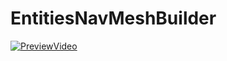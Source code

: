# EntitiesNavMeshBuilder

[![PreviewVideo](https://github.com/bustedbunny/EntitiesNavMeshBuilder/assets/30902981/f3bd9dea-e9eb-474c-ae6b-0f4c86ddc98b)](https://youtu.be/9Z5d9XStRzQ "PreviewVideo")